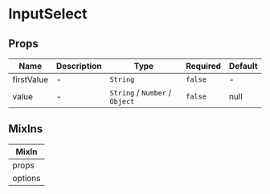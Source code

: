 # InputSelect

## Props

<!-- @vuese:InputSelect:props:start -->
|Name|Description|Type|Required|Default|
|---|---|---|---|---|
|firstValue|-|`String`|`false`|-|
|value|-|`String` /  `Number` /  `Object`|`false`|null|

<!-- @vuese:InputSelect:props:end -->


## MixIns

<!-- @vuese:InputSelect:mixIns:start -->
|MixIn|
|---|
|props|
|options|

<!-- @vuese:InputSelect:mixIns:end -->


